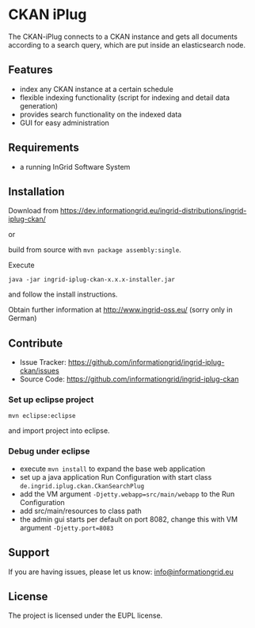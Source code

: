 CKAN iPlug
========

The CKAN-iPlug connects to a CKAN instance and gets all documents according to a search query, which are put inside an elasticsearch node.

Features
--------

- index any CKAN instance at a certain schedule
- flexible indexing functionality (script for indexing and detail data generation)
- provides search functionality on the indexed data
- GUI for easy administration


Requirements
-------------

- a running InGrid Software System

Installation
------------

Download from https://dev.informationgrid.eu/ingrid-distributions/ingrid-iplug-ckan/
 
or

build from source with `mvn package assembly:single`.

Execute

```
java -jar ingrid-iplug-ckan-x.x.x-installer.jar
```

and follow the install instructions.

Obtain further information at http://www.ingrid-oss.eu/ (sorry only in German)


Contribute
----------

- Issue Tracker: https://github.com/informationgrid/ingrid-iplug-ckan/issues
- Source Code: https://github.com/informationgrid/ingrid-iplug-ckan
 
### Set up eclipse project

```
mvn eclipse:eclipse
```

and import project into eclipse.

### Debug under eclipse

- execute `mvn install` to expand the base web application
- set up a java application Run Configuration with start class `de.ingrid.iplug.ckan.CkanSearchPlug`
- add the VM argument `-Djetty.webapp=src/main/webapp` to the Run Configuration
- add src/main/resources to class path
- the admin gui starts per default on port 8082, change this with VM argument `-Djetty.port=8083`

Support
-------

If you are having issues, please let us know: info@informationgrid.eu

License
-------

The project is licensed under the EUPL license.
